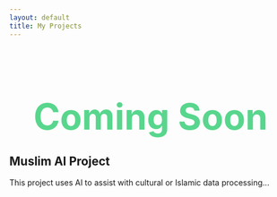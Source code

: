 ```yaml
---
layout: default
title: My Projects
---
```


<style>
  .coming-soon {
    text-align: center;
    font-size: 4rem;
    font-weight: bold;
    color: #58d68d;
    margin-top: 100px;
  }
</style>

<div class="coming-soon">
  Coming Soon
</div>

<div id="muslim-project">
  <h2>Muslim AI Project</h2>
  <p>This project uses AI to assist with cultural or Islamic data processing...</p>
</div>

